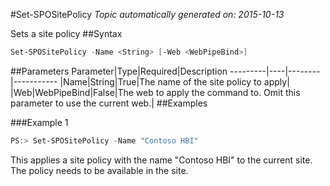 #Set-SPOSitePolicy
*Topic automatically generated on: 2015-10-13*

Sets a site policy
##Syntax
```powershell
Set-SPOSitePolicy -Name <String> [-Web <WebPipeBind>]
```


##Parameters
Parameter|Type|Required|Description
---------|----|--------|-----------
|Name|String|True|The name of the site policy to apply|
|Web|WebPipeBind|False|The web to apply the command to. Omit this parameter to use the current web.|
##Examples

###Example 1
```powershell
PS:> Set-SPOSitePolicy -Name "Contoso HBI"
```
This applies a site policy with the name "Contoso HBI" to the current site. The policy needs to be available in the site.
